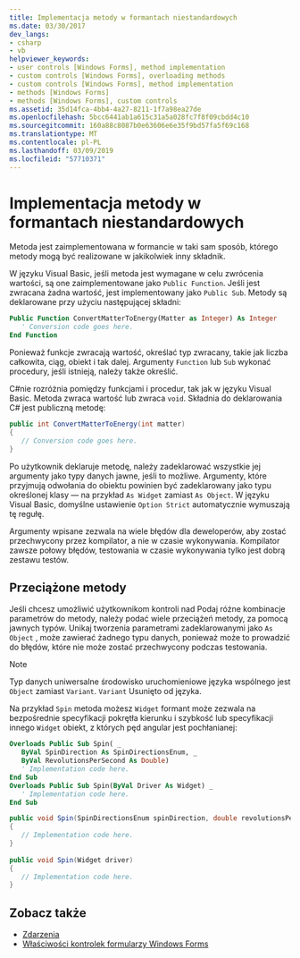 ```yaml
---
title: Implementacja metody w formantach niestandardowych
ms.date: 03/30/2017
dev_langs:
- csharp
- vb
helpviewer_keywords:
- user controls [Windows Forms], method implementation
- custom controls [Windows Forms], overloading methods
- custom controls [Windows Forms], method implementation
- methods [Windows Forms]
- methods [Windows Forms], custom controls
ms.assetid: 35d14fca-4bb4-4a27-8211-1f7a98ea27de
ms.openlocfilehash: 5bcc6441ab1a615c31a5a028fc7f8f09cbdd4c10
ms.sourcegitcommit: 160a88c8087b0e63606e6e35f9bd57fa5f69c168
ms.translationtype: MT
ms.contentlocale: pl-PL
ms.lasthandoff: 03/09/2019
ms.locfileid: "57710371"
---
```

# <a name="method-implementation-in-custom-controls"></a>Implementacja metody w formantach niestandardowych
Metoda jest zaimplementowana w formancie w taki sam sposób, którego metody mogą być realizowane w jakikolwiek inny składnik.  
  
 W języku Visual Basic, jeśli metoda jest wymagane w celu zwrócenia wartości, są one zaimplementowane jako `Public Function`. Jeśli jest zwracana żadna wartość, jest implementowany jako `Public Sub`. Metody są deklarowane przy użyciu następującej składni:  
  
```vb  
Public Function ConvertMatterToEnergy(Matter as Integer) As Integer  
   ' Conversion code goes here.  
End Function  
```  
  
 Ponieważ funkcje zwracają wartość, określać typ zwracany, takie jak liczba całkowita, ciąg, obiekt i tak dalej. Argumenty `Function` lub `Sub` wykonać procedury, jeśli istnieją, należy także określić.  
  
 C#nie rozróżnia pomiędzy funkcjami i procedur, tak jak w języku Visual Basic. Metoda zwraca wartość lub zwraca `void`. Składnia do deklarowania C# jest publiczną metodę:  
  
```csharp  
public int ConvertMatterToEnergy(int matter)  
{  
   // Conversion code goes here.  
}  
```  
  
 Po użytkownik deklaruje metodę, należy zadeklarować wszystkie jej argumenty jako typy danych jawne, jeśli to możliwe. Argumenty, które przyjmują odwołania do obiektu powinien być zadeklarowany jako typu określonej klasy — na przykład `As Widget` zamiast `As Object`. W języku Visual Basic, domyślne ustawienie `Option Strict` automatycznie wymuszają tę regułę.  
  
 Argumenty wpisane zezwala na wiele błędów dla deweloperów, aby zostać przechwycony przez kompilator, a nie w czasie wykonywania. Kompilator zawsze połowy błędów, testowania w czasie wykonywania tylko jest dobrą zestawu testów.  
  
## <a name="overloaded-methods"></a>Przeciążone metody  
 Jeśli chcesz umożliwić użytkownikom kontroli nad Podaj różne kombinacje parametrów do metody, należy podać wiele przeciążeń metody, za pomocą jawnych typów. Unikaj tworzenia parametrami zadeklarowanymi jako `As Object` , może zawierać żadnego typu danych, ponieważ może to prowadzić do błędów, które nie może zostać przechwycony podczas testowania.  
  
> [!NOTE]
>  Typ danych uniwersalne środowisko uruchomieniowe języka wspólnego jest `Object` zamiast `Variant`. `Variant` Usunięto od języka.  
  
 Na przykład `Spin` metoda możesz `Widget` formant może zezwala na bezpośrednie specyfikacji pokrętła kierunku i szybkość lub specyfikacji innego `Widget` obiekt, z których pęd angular jest pochłanianej:  
  
```vb  
Overloads Public Sub Spin( _  
   ByVal SpinDirection As SpinDirectionsEnum, _  
   ByVal RevolutionsPerSecond As Double)  
   ' Implementation code here.  
End Sub  
Overloads Public Sub Spin(ByVal Driver As Widget) _  
   ' Implementation code here.  
End Sub  
```  
  
```csharp  
public void Spin(SpinDirectionsEnum spinDirection, double revolutionsPerSecond)  
{  
   // Implementation code here.  
}  
  
public void Spin(Widget driver)  
{  
   // Implementation code here.  
}  
```  
  
## <a name="see-also"></a>Zobacz także
- [Zdarzenia](../../../standard/events/index.md)
- [Właściwości kontrolek formularzy Windows Forms](properties-in-windows-forms-controls.md)
